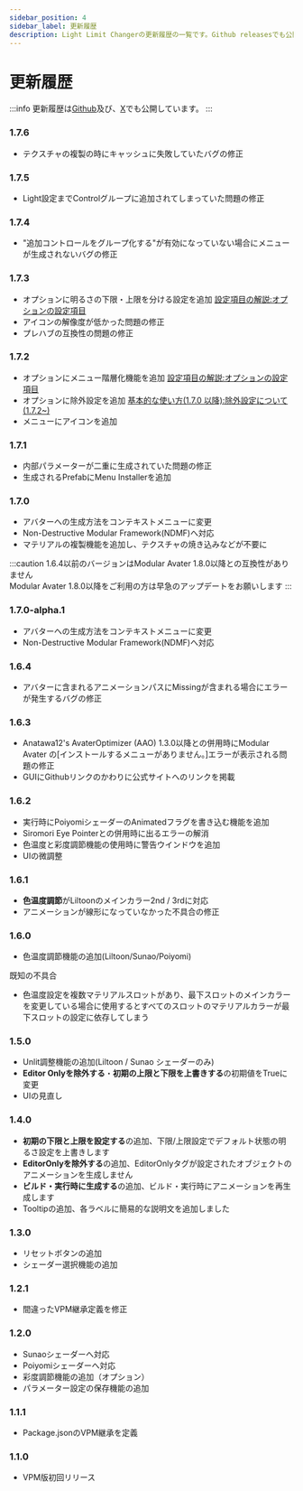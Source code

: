 ```yaml
---
sidebar_position: 4
sidebar_label: 更新履歴
description: Light Limit Changerの更新履歴の一覧です。Github releasesでも公開しています
---
```


# 更新履歴

:::info
更新履歴は[Github](https://github.com/Azukimochi/LightLimitChangerForMA/releases)及び、[X](https://twitter.com/search?q=from%3Aazukimochi25%20%23LightLimitChanger&src=typed_query&f=live)でも公開しています。
:::

### 1.7.6
- テクスチャの複製の時にキャッシュに失敗していたバグの修正

### 1.7.5
- Light設定までControlグループに追加されてしまっていた問題の修正

### 1.7.4
- "追加コントロールをグループ化する"が有効になっていない場合にメニューが生成されないバグの修正

### 1.7.3
- オプションに明るさの下限・上限を分ける設定を追加 [設定項目の解説:オプションの設定項目](/docs/discription/disc_param#オプションの設定項目)
- アイコンの解像度が低かった問題の修正
- プレハブの互換性の問題の修正

### 1.7.2
- オプションにメニュー階層化機能を追加 [設定項目の解説:オプションの設定項目](/docs/discription/disc_param#オプションの設定項目)
- オプションに除外設定を追加 [基本的な使い方(1.7.0 以降):除外設定について(1.7.2~)](/docs/howtouse/howtouse-basic#除外設定について172)
- メニューにアイコンを追加

### 1.7.1
- 内部パラメーターが二重に生成されていた問題の修正
- 生成されるPrefabにMenu Installerを追加

### 1.7.0
- アバターへの生成方法をコンテキストメニューに変更
- Non-Destructive Modular Framework(NDMF)へ対応
- マテリアルの複製機能を追加し、テクスチャの焼き込みなどが不要に

:::caution
1.6.4以前のバージョンはModular Avater 1.8.0以降との互換性がありません  
Modular Avater 1.8.0以降をご利用の方は早急のアップデートをお願いします
:::

### 1.7.0-alpha.1
- アバターへの生成方法をコンテキストメニューに変更
- Non-Destructive Modular Framework(NDMF)へ対応

### 1.6.4
- アバターに含まれるアニメーションパスにMissingが含まれる場合にエラーが発生するバグの修正

### 1.6.3
- Anatawa12's AvaterOptimizer (AAO) 1.3.0以降との併用時にModular Avater の[インストールするメニューがありません。]エラーが表示される問題の修正
- GUIにGithubリンクのかわりに公式サイトへのリンクを掲載

### 1.6.2
- 実行時にPoiyomiシェーダーのAnimatedフラグを書き込む機能を追加
- Siromori Eye Pointerとの併用時に出るエラーの解消
- 色温度と彩度調節機能の使用時に警告ウインドウを追加
- UIの微調整


### 1.6.1
- **色温度調節**がLiltoonのメインカラー2nd / 3rdに対応
- アニメーションが線形になっていなかった不具合の修正

### 1.6.0
- 色温度調節機能の追加(Liltoon/Sunao/Poiyomi)

既知の不具合
- 色温度設定を複数マテリアルスロットがあり、最下スロットのメインカラーを変更している場合に使用するとすべてのスロットのマテリアルカラーが最下スロットの設定に依存してしまう

### 1.5.0
- Unlit調整機能の追加(Liltoon / Sunao シェーダーのみ)
- **Editor Onlyを除外する**・**初期の上限と下限を上書きする**の初期値をTrueに変更
- UIの見直し

### 1.4.0
- **初期の下限と上限を設定する**の追加、下限/上限設定でデフォルト状態の明るさ設定を上書きします
- **EditorOnlyを除外する**の追加、EditorOnlyタグが設定されたオブジェクトのアニメーションを生成しません
- **ビルド・実行時に生成する**の追加、ビルド・実行時にアニメーションを再生成します
- Tooltipの追加、各ラベルに簡易的な説明文を追加しました

### 1.3.0
- リセットボタンの追加
- シェーダー選択機能の追加

### 1.2.1
- 間違ったVPM継承定義を修正

### 1.2.0
- Sunaoシェーダーへ対応
- Poiyomiシェーダーへ対応
- 彩度調節機能の追加（オプション）
- パラメーター設定の保存機能の追加

### 1.1.1
- Package.jsonのVPM継承を定義

### 1.1.0
- VPM版初回リリース